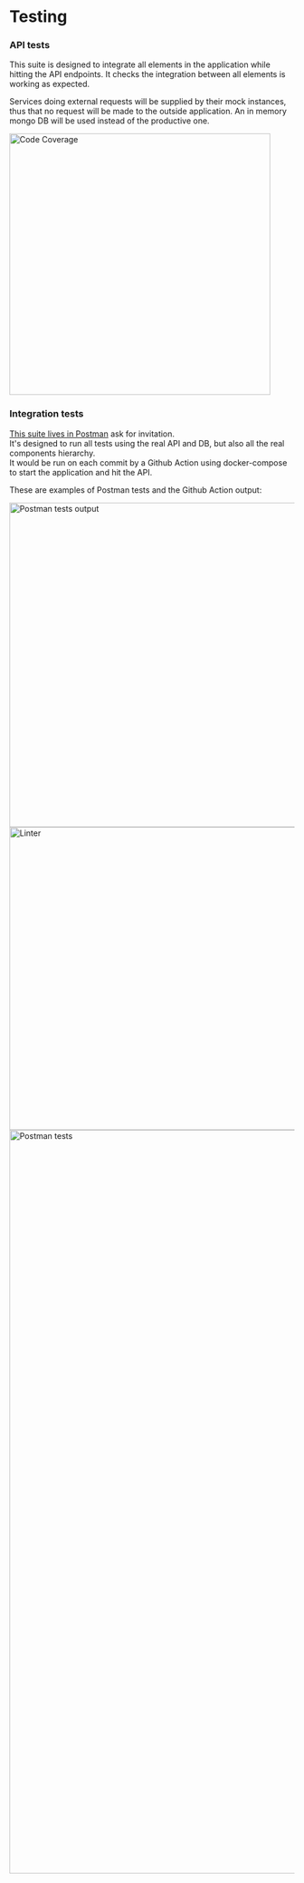 # Testing 

### API tests

This suite is designed to integrate all elements in the application while hitting the API endpoints.
It checks the integration between all elements is working as expected.

Services doing external requests will be supplied by their mock instances, thus that no request will be made to the outside application. 
An in memory mongo DB will be used instead of the productive one.

<img width="461" alt="Code Coverage" src="https://github.com/GianFF/auth-service/assets/11510367/792ac257-458d-41a3-8dea-314296bdf180">


### Integration tests

[This suite lives in Postman](https://edymberg.postman.co/workspace/Team-Workspace~c4e09567-6ae9-4192-829b-cc25a198e607/api/1bf1f431-82ee-42ff-9f93-faf99c62d8ac) ask for invitation.   
It's designed to run all tests using the real API and DB, but also all the real components hierarchy.   
It would be run on each commit by a Github Action using docker-compose to start the application and hit the API.

These are examples of Postman tests and the Github Action output:

<img width="572" alt="Postman tests output" src="https://github.com/GianFF/auth-service/assets/11510367/53a799e8-de83-4542-bb96-6c26456044be">


<img width="534" alt="Linter" src="https://github.com/GianFF/auth-service/assets/11510367/17adf935-e723-4ee5-8228-b448383860f7">

<img width="1311" alt="Postman tests" src="https://github.com/GianFF/auth-service/assets/11510367/c40ef72c-1c3b-4620-8be0-0e5b511f9fbc">
